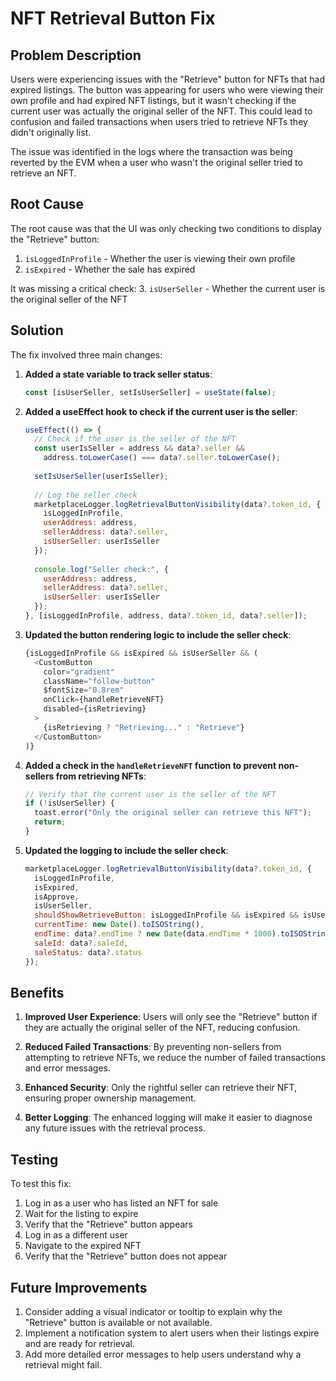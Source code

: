 # NFT Retrieval Button Fix

## Problem Description

Users were experiencing issues with the "Retrieve" button for NFTs that had expired listings. The button was appearing for users who were viewing their own profile and had expired NFT listings, but it wasn't checking if the current user was actually the original seller of the NFT. This could lead to confusion and failed transactions when users tried to retrieve NFTs they didn't originally list.

The issue was identified in the logs where the transaction was being reverted by the EVM when a user who wasn't the original seller tried to retrieve an NFT.

## Root Cause

The root cause was that the UI was only checking two conditions to display the "Retrieve" button:
1. `isLoggedInProfile` - Whether the user is viewing their own profile
2. `isExpired` - Whether the sale has expired

It was missing a critical check:
3. `isUserSeller` - Whether the current user is the original seller of the NFT

## Solution

The fix involved three main changes:

1. **Added a state variable to track seller status**:
   ```javascript
   const [isUserSeller, setIsUserSeller] = useState(false);
   ```

2. **Added a useEffect hook to check if the current user is the seller**:
   ```javascript
   useEffect(() => {
     // Check if the user is the seller of the NFT
     const userIsSeller = address && data?.seller && 
       address.toLowerCase() === data?.seller.toLowerCase();
     
     setIsUserSeller(userIsSeller);
     
     // Log the seller check
     marketplaceLogger.logRetrievalButtonVisibility(data?.token_id, {
       isLoggedInProfile,
       userAddress: address,
       sellerAddress: data?.seller,
       isUserSeller: userIsSeller
     });
     
     console.log("Seller check:", {
       userAddress: address,
       sellerAddress: data?.seller,
       isUserSeller: userIsSeller
     });
   }, [isLoggedInProfile, address, data?.token_id, data?.seller]);
   ```

3. **Updated the button rendering logic to include the seller check**:
   ```javascript
   {isLoggedInProfile && isExpired && isUserSeller && (
     <CustomButton
       color="gradient"
       className="follow-button"
       $fontSize="0.8rem"
       onClick={handleRetrieveNFT}
       disabled={isRetrieving}
     >
       {isRetrieving ? "Retrieving..." : "Retrieve"}
     </CustomButton>
   )}
   ```

4. **Added a check in the `handleRetrieveNFT` function to prevent non-sellers from retrieving NFTs**:
   ```javascript
   // Verify that the current user is the seller of the NFT
   if (!isUserSeller) {
     toast.error("Only the original seller can retrieve this NFT");
     return;
   }
   ```

5. **Updated the logging to include the seller check**:
   ```javascript
   marketplaceLogger.logRetrievalButtonVisibility(data?.token_id, {
     isLoggedInProfile,
     isExpired,
     isApprove,
     isUserSeller,
     shouldShowRetrieveButton: isLoggedInProfile && isExpired && isUserSeller,
     currentTime: new Date().toISOString(),
     endTime: data?.endTime ? new Date(data.endTime * 1000).toISOString() : null,
     saleId: data?.saleId,
     saleStatus: data?.status
   });
   ```

## Benefits

1. **Improved User Experience**: Users will only see the "Retrieve" button if they are actually the original seller of the NFT, reducing confusion.

2. **Reduced Failed Transactions**: By preventing non-sellers from attempting to retrieve NFTs, we reduce the number of failed transactions and error messages.

3. **Enhanced Security**: Only the rightful seller can retrieve their NFT, ensuring proper ownership management.

4. **Better Logging**: The enhanced logging will make it easier to diagnose any future issues with the retrieval process.

## Testing

To test this fix:

1. Log in as a user who has listed an NFT for sale
2. Wait for the listing to expire
3. Verify that the "Retrieve" button appears
4. Log in as a different user
5. Navigate to the expired NFT
6. Verify that the "Retrieve" button does not appear

## Future Improvements

1. Consider adding a visual indicator or tooltip to explain why the "Retrieve" button is available or not available.
2. Implement a notification system to alert users when their listings expire and are ready for retrieval.
3. Add more detailed error messages to help users understand why a retrieval might fail.

